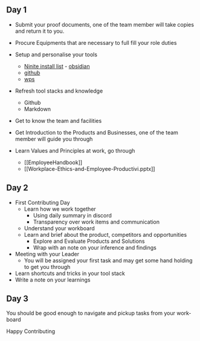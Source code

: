 ## Day 1

- Submit your proof documents, one of the team member will take copies and return it to you.
- Procure Equipments that are necessary to full fill your role duties
- Setup and personalise your tools
	- [Ninite install list](https://ninite.com/?select=7zip-brave-ccleaner-chrome-discord-firefox-googledrivefordesktop-krita-libreoffice-malwarebytes-notepadplusplus-teracopy-thunderbirdesr128-vlc-vscode)
	- [obsidian](https://obsidian.md/)
	- [github](https://github.com/apps/desktop)
	- [wps](https://www.wps.com/)

- Refresh tool stacks and knowledge
	- Github
	- Markdown

- Get to know the team and facilities
- Get Introduction to the Products and Businesses, one of the team member will guide you through
- Learn Values and Principles at work, go through 
	- [[EmployeeHandbook]]
	- [[Workplace-Ethics-and-Employee-Productivi.pptx]]
## Day 2

- First Contributing Day 
	- Learn how we work together
		- Using daily summary in discord 
		- Transparency over work items and communication
	- Understand your workboard
	- Learn and brief about the product, competitors and opportunities
		- Explore and Evaluate Products and Solutions
		- Wrap with an note on your inference and findings
- Meeting with your Leader
	- You will be assigned your first task and may get some hand holding to get you through 
- Learn shortcuts and tricks in your tool stack
- Write a note on your learnings
## Day 3 

You should be good enough to navigate and pickup tasks from your work-board

Happy Contributing